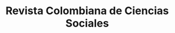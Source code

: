---
img : "./img/ciencias_sociales_vol1_1.webp"
title : "Revista Colombiana de Ciencias Sociales"
description : "La “Revista Colombiana de Ciencias Sociales” es una publicación digital y semestral de carácter científico que divulga artículos, los cuales presentan resultados de investigaciones interdisciplinarias en ciencias sociales; se interesa en los estudios que abordan las problemáticas clásicas y contemporáneas con un sentido de pertinencia social. De este modo, espera contribuir al desarrollo de estas ciencias mediante el debate nacional e internacional en torno a desafíos epistemológicos, disciplinares y profesionales de carácter actual."
link : "https://revistas.ucatolicaluisamigo.edu.co/index.php/RCCS/issue/view/191/227"
---